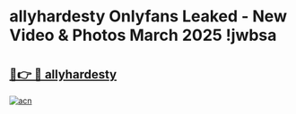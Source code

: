 # allyhardesty Onlyfans Leaked - New Video & Photos March 2025 !jwbsa

# <h2><a href="https://lk2xgq.iuczelnia.edu.pl?title=allyhardesty&ref=jwbsa">🔗👉 🔴 allyhardesty</a></h2>

[![acn](https://github.com/user-attachments/assets/0f9c940e-d8b0-45ae-aac7-cd30a18b3e1c)](https://lk2xgq.iuczelnia.edu.pl?title=allyhardesty&ref=jwbsa)

